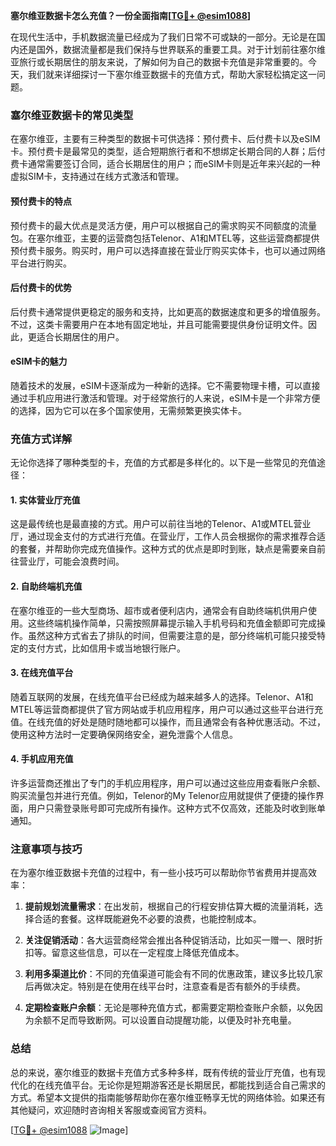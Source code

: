 **塞尔维亚数据卡怎么充值？一份全面指南[[TG💪+ @esim1088](https://t.me/s/esim1088)]**

在现代生活中，手机数据流量已经成为了我们日常不可或缺的一部分。无论是在国内还是国外，数据流量都是我们保持与世界联系的重要工具。对于计划前往塞尔维亚旅行或长期居住的朋友来说，了解如何为自己的数据卡充值是非常重要的。今天，我们就来详细探讨一下塞尔维亚数据卡的充值方式，帮助大家轻松搞定这一问题。

### 塞尔维亚数据卡的常见类型

在塞尔维亚，主要有三种类型的数据卡可供选择：预付费卡、后付费卡以及eSIM卡。预付费卡是最常见的类型，适合短期旅行者和不想绑定长期合同的人群；后付费卡通常需要签订合同，适合长期居住的用户；而eSIM卡则是近年来兴起的一种虚拟SIM卡，支持通过在线方式激活和管理。

#### 预付费卡的特点

预付费卡的最大优点是灵活方便，用户可以根据自己的需求购买不同额度的流量包。在塞尔维亚，主要的运营商包括Telenor、A1和MTEL等，这些运营商都提供预付费卡服务。购买时，用户可以选择直接在营业厅购买实体卡，也可以通过网络平台进行购买。

#### 后付费卡的优势

后付费卡通常提供更稳定的服务和支持，比如更高的数据速度和更多的增值服务。不过，这类卡需要用户在本地有固定地址，并且可能需要提供身份证明文件。因此，更适合长期居住的用户。

#### eSIM卡的魅力

随着技术的发展，eSIM卡逐渐成为一种新的选择。它不需要物理卡槽，可以直接通过手机应用进行激活和管理。对于经常旅行的人来说，eSIM卡是一个非常方便的选择，因为它可以在多个国家使用，无需频繁更换实体卡。

### 充值方式详解

无论你选择了哪种类型的卡，充值的方式都是多样化的。以下是一些常见的充值途径：

#### 1. 实体营业厅充值

这是最传统也是最直接的方式。用户可以前往当地的Telenor、A1或MTEL营业厅，通过现金支付的方式进行充值。在营业厅，工作人员会根据你的需求推荐合适的套餐，并帮助你完成充值操作。这种方式的优点是即时到账，缺点是需要亲自前往营业厅，可能会浪费时间。

#### 2. 自助终端机充值

在塞尔维亚的一些大型商场、超市或者便利店内，通常会有自助终端机供用户使用。这些终端机操作简单，只需按照屏幕提示输入手机号码和充值金额即可完成操作。虽然这种方式省去了排队的时间，但需要注意的是，部分终端机可能只接受特定的支付方式，比如信用卡或当地银行账户。

#### 3. 在线充值平台

随着互联网的发展，在线充值平台已经成为越来越多人的选择。Telenor、A1和MTEL等运营商都提供了官方网站或手机应用程序，用户可以通过这些平台进行充值。在线充值的好处是随时随地都可以操作，而且通常会有各种优惠活动。不过，使用这种方法时一定要确保网络安全，避免泄露个人信息。

#### 4. 手机应用充值

许多运营商还推出了专门的手机应用程序，用户可以通过这些应用查看账户余额、购买流量包并进行充值。例如，Telenor的My Telenor应用就提供了便捷的操作界面，用户只需登录账号即可完成所有操作。这种方式不仅高效，还能及时收到账单通知。

### 注意事项与技巧

在为塞尔维亚数据卡充值的过程中，有一些小技巧可以帮助你节省费用并提高效率：

1. **提前规划流量需求**：在出发前，根据自己的行程安排估算大概的流量消耗，选择合适的套餐。这样既能避免不必要的浪费，也能控制成本。
   
2. **关注促销活动**：各大运营商经常会推出各种促销活动，比如买一赠一、限时折扣等。留意这些信息，可以在一定程度上降低充值成本。

3. **利用多渠道比价**：不同的充值渠道可能会有不同的优惠政策，建议多比较几家后再做决定。特别是在使用在线平台时，注意查看是否有额外的手续费。

4. **定期检查账户余额**：无论是哪种充值方式，都需要定期检查账户余额，以免因为余额不足而导致断网。可以设置自动提醒功能，以便及时补充电量。

### 总结

总的来说，塞尔维亚的数据卡充值方式多种多样，既有传统的营业厅充值，也有现代化的在线充值平台。无论你是短期游客还是长期居民，都能找到适合自己需求的方式。希望本文提供的指南能够帮助你在塞尔维亚畅享无忧的网络体验。如果还有其他疑问，欢迎随时咨询相关客服或查阅官方资料。

[[TG💪+ @esim1088](https://t.me/s/esim1088) ![Image](https://i.postimg.cc/4NQfJmqS/Snipaste-2025-05-13-00-14-12.png)]